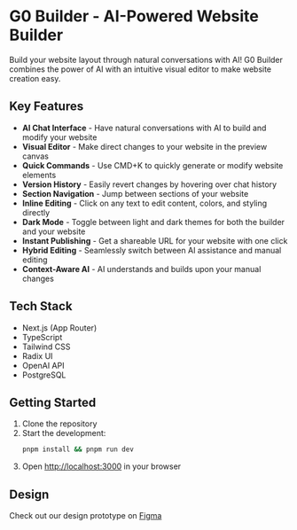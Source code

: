 # G0 Builder - AI-Powered Website Builder

Build your website layout through natural conversations with AI! G0 Builder combines the power of AI with an intuitive visual editor to make website creation easy.

## Key Features

- **AI Chat Interface** - Have natural conversations with AI to build and modify your website
- **Visual Editor** - Make direct changes to your website in the preview canvas
- **Quick Commands** - Use CMD+K to quickly generate or modify website elements
- **Version History** - Easily revert changes by hovering over chat history
- **Section Navigation** - Jump between sections of your website
- **Inline Editing** - Click on any text to edit content, colors, and styling directly
- **Dark Mode** - Toggle between light and dark themes for both the builder and your website
- **Instant Publishing** - Get a shareable URL for your website with one click
- **Hybrid Editing** - Seamlessly switch between AI assistance and manual editing
- **Context-Aware AI** - AI understands and builds upon your manual changes

## Tech Stack

- Next.js (App Router)
- TypeScript
- Tailwind CSS
- Radix UI
- OpenAI API
- PostgreSQL

## Getting Started

1. Clone the repository
2. Start the development:
   ```bash
   pnpm install && pnpm run dev
   ```
3. Open [http://localhost:3000](http://localhost:3000) in your browser

## Design

Check out our design prototype on [Figma](https://www.figma.com/design/ruGrgn03eZp7Fq5qIanJ5d/G0-Builder?node-id=9-18&t=9kE73l3vnOA1jme0-1)
